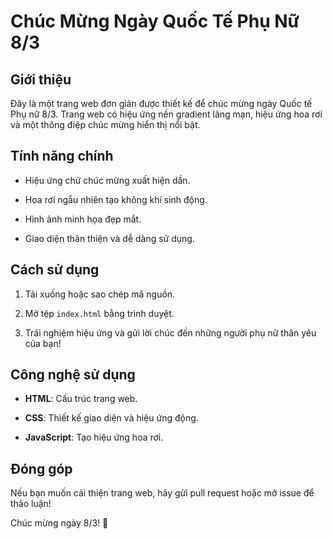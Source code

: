 Chúc Mừng Ngày Quốc Tế Phụ Nữ 8/3
=================================

Giới thiệu
----------

Đây là một trang web đơn giản được thiết kế để chúc mừng ngày Quốc tế Phụ nữ 8/3. Trang web có hiệu ứng nền gradient lãng mạn, hiệu ứng hoa rơi và một thông điệp chúc mừng hiển thị nổi bật.

Tính năng chính
---------------

-   Hiệu ứng chữ chúc mừng xuất hiện dần.

-   Hoa rơi ngẫu nhiên tạo không khí sinh động.

-   Hình ảnh minh họa đẹp mắt.

-   Giao diện thân thiện và dễ dàng sử dụng.

Cách sử dụng
------------

1.  Tải xuống hoặc sao chép mã nguồn.

2.  Mở tệp `index.html` bằng trình duyệt.

3.  Trải nghiệm hiệu ứng và gửi lời chúc đến những người phụ nữ thân yêu của bạn!

Công nghệ sử dụng
-----------------

-   **HTML**: Cấu trúc trang web.

-   **CSS**: Thiết kế giao diện và hiệu ứng động.

-   **JavaScript**: Tạo hiệu ứng hoa rơi.

Đóng góp
--------

Nếu bạn muốn cải thiện trang web, hãy gửi pull request hoặc mở issue để thảo luận!

Chúc mừng ngày 8/3! 🌸
